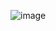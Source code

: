 ![image](https://user-images.githubusercontent.com/73115468/166088494-7695457f-1136-4ccc-ab39-0e102331523a.png)
